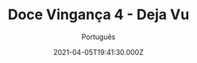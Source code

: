 ---
id: '32aad8f4-22b3-41a1-9e6c-9e125c1e1035'
type: 'movie' # Filme, Série, Anime
title: "Doce Vingança 4 - Deja Vu"
synopsis: ["Após o estupro, Jennifer Hills (Camille Keaton) escreveu um best-seller de sua provação e do julgamento polêmico no qual ela foi acusada por fazer justiça com suas próprias mãos e assassinar brutalmente os seus agressores. Na pequena cidade, onde o estupro e vingança aconteceu, os familiares dos quatro estupradores que ela matou ficam furiosos quando o tribunal a declara inocente e resolvem se vingar de Jennifer e de sua filha, Christy (Jamie Bernadette).",
]
originalTitle: "I Spit on Your Grave: Deja Vu"
date: '2021-04-05T19:41:30.000Z'
update: '2021-04-05T19:41:30.000Z'
releaseDate: '2019-04-23T03:00:00.000Z'
imdb:
  rating: '2.3' # 8.5
  id: '' # tt0470752
duration: '2h 28 Min'
trailer:
  urls: [
    '1oGAry1J1_4',
  ]
tags: ['720p', '1080p']
genre: ['Suspense', 'Terror'] #
quality: 'BluRay' # BluRay, WEB-DL, HDTV, WEB-DL4K, WEB-DLe
format: 'Mp4' # MKV, MP4, TS
audio: 'Inglês' # Dublado, Legendado, Dual Audio, Dub & Leg
subtitle: 'Português' # Português, inglês,
size: '1.79 GB | 2.82 GB' # 4.8 GB
audioQuality: 10
videoQuality: 10
directors: []
#  - name: 'Lana Wachowski'
#    image: ''
#  - name: 'Lilly Wachowski'
#    image: ''
cast: []
#  - name: 'Keanu Reeves'
#    image: ''
#    characterName: 'Neo'
writers: []
#  - name: ''
#    image: ''
maturityRating:
  age: '' # L , 10, 12, 14, 16, 18
  topics: [''] # Violence, Illegal drugs, Inappropriate Language, Legal Drugs, Sexual Content, Extreme Violence
###########################################
download:
  
  - url: 'magnet:?xt=urn:btih:87d0944c58c5cac3e8aa7a034f495b990bf356dd&dn=I.Spit.On.Your.Grave.Deja.Vu.2019.720p.BluRay.H264.AAC-RARBG&tr=http%3A%2F%2Ftracker.trackerfix.com%3A80%2Fannounce&tr=udp%3A%2F%2F9.rarbg.me%3A2740&tr=udp%3A%2F%2F9.rarbg.to%3A2770'
    resolution: '720p' # 720p, 1080p, 4K,
    audio: 'Legendado' # Dublado, Legendado, Dual Audio
    size: '' # 4.8 GB
    quality: '' # BluRay, WEB-DL
    format: '' # MKV
  - url: 'magnet:?xt=urn:btih:528efbfe190b4a9b10b0b5bae7acde9e55f43b89&dn=I.Spit.On.Your.Grave.Deja.Vu.2019.1080p.BluRay.H264.AAC-RARBG&tr=http%3A%2F%2Ftracker.trackerfix.com%3A80%2Fannounce&tr=udp%3A%2F%2F9.rarbg.me%3A2740&tr=udp%3A%2F%2F9.rarbg.to%3A2750'
    resolution: '1080p' # 720p, 1080p, 4K,
    audio: 'Legendado' # Dublado, Legendado, Dual Audio
    size: '' # 4.8 GB
    quality: '' # BluRay, WEB-DL
    format: '' # MKV
images:
  cover: '/assets/movies/doce-vinganca-4-deja-vu.jpg'
  background: '/assets/movies/'
---